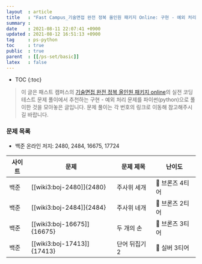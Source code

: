 ```yaml
---
layout  : article
title   : "Fast Campus_기술면접 완전 정복 올인원 패키지 Online: 구현 - 예외 처리"
summary : 
date    : 2021-08-11 22:07:41 +0900
updated : 2021-08-12 16:51:13 +0900
tag     : ps-python
toc     : true
public  : true
parent  : [[/ps-set/basic]]
latex   : false
---
```

* TOC
{:toc}

> 이 글은 패스트 캠퍼스의 [기술면접 완전 정복 올인원 패키지 online](https://fastcampus.co.kr/dev_online_algo)의 실전 코딩테스트 문제 풀이에서 추천하는 구현 - 예외 처리 문제를 파이썬(python)으로 풀이한 것을 모아놓은 글입니다. 문제 풀이는 각 번호의 링크로 이동해 참고해주시길 바랍니다.

### 문제 목록

* 백준 온라인 저지: 2480, 2484, 16675, 17724

| 사이트 | 문제                       | 문제 제목        | 난이도          |
| ------ | -------------------------- | ---------------- | --------------- |
| 백준   | [[wiki3:boj-2480]]{2480}   | 주사위 세개      | 🥉 브론즈 4티어 |
| 백준   | [[wiki3:boj-2484]]{2484}   | 주사위 네개      | 🥉 브론즈 2티어 |
| 백준   | [[wiki3:boj-16675]]{16675} | 두 개의 손       | 🥉 브론즈 3티어 |
| 백준   | [[wiki3:boj-17413]]{17413} | 단어 뒤집기 2    | 🥈 실버 3티어   |
